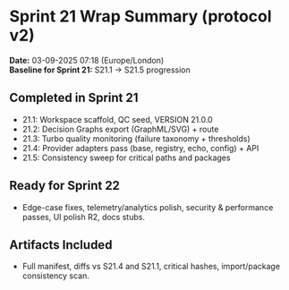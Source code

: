 # Sprint 21 Wrap Summary (protocol v2)

**Date:** 03-09-2025 07:18 (Europe/London)  
**Baseline for Sprint 21:** S21.1 → S21.5 progression

## Completed in Sprint 21
- 21.1: Workspace scaffold, QC seed, VERSION 21.0.0
- 21.2: Decision Graphs export (GraphML/SVG) + route
- 21.3: Turbo quality monitoring (failure taxonomy + thresholds)
- 21.4: Provider adapters pass (base, registry, echo, config) + API
- 21.5: Consistency sweep for critical paths and packages

## Ready for Sprint 22
- Edge-case fixes, telemetry/analytics polish, security & performance passes, UI polish R2, docs stubs.

## Artifacts Included
- Full manifest, diffs vs S21.4 and S21.1, critical hashes, import/package consistency scan.
